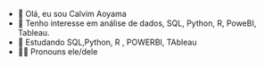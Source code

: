 - 👋 Olá, eu sou Calvim Aoyama
- 👀 Tenho interesse em análise de dados, SQL, Python, R, PoweBI, Tableau.
- 🌱 Estudando SQL,Python, R , POWERBI, TAbleau
- 🙋‍♂️ Pronouns ele/dele

<!---
Calvim-aoyama/Calvim-aoyama is a ✨ special ✨ repository because its `README.md` (this file) appears on your GitHub profile.
You can click the Preview link to take a look at your changes.
--->
